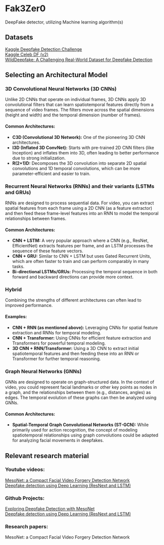 # Fak3Zer0
DeepFake detector, utilizing Machine learning algorithm(s)

## Datasets
[Kaggle Deepfake Detection Challenge](https://www.kaggle.com/competitions/deepfake-detection-challenge/data) <br>
[Kaggle Celeb DF (v2)](https://www.kaggle.com/datasets/reubensuju/celeb-df-v2) <br>
[WildDeepfake: A Challenging Real-World Dataset for Deepfake Detection](https://github.com/OpenTAI/wild-deepfake) <br>

## Selecting an Architectural Model
### 3D Convolutional Neural Networks (3D CNNs)
Unlike 2D CNNs that operate on individual frames, 3D CNNs apply 3D convolutional filters that can learn spatiotemporal features directly from a sequence of video frames. The filters move across the spatial dimensions (height and width) and the temporal dimension (number of frames).
#### Common Architectures:
- **C3D (Convolutional 3D Network):** One of the pioneering 3D CNN architectures.
- **I3D (Inflated 3D ConvNet):** Starts with pre-trained 2D CNN filters (like Inception) and inflates them into 3D, often leading to better performance due to strong initialization.
- **R(2+1)D:** Decomposes the 3D convolution into separate 2D spatial convolutions and 1D temporal convolutions, which can be more parameter-efficient and easier to train.
### Recurrent Neural Networks (RNNs) and their variants (LSTMs and GRUs)
RNNs are designed to process sequential data. For video, you can extract spatial features from each frame using a 2D CNN (as a feature extractor) and then feed these frame-level features into an RNN to model the temporal relationships between frames.
#### Common Architectures:
- **CNN + LSTM:** A very popular approach where a CNN (e.g., ResNet, EfficientNet) extracts features per frame, and an LSTM processes the sequence of these feature vectors.
- **CNN + GRU:** Similar to CNN + LSTM but uses Gated Recurrent Units, which are often faster to train and can perform comparably in many tasks.
- **Bi-directional LSTMs/GRUs:** Processing the temporal sequence in both forward and backward directions can provide more context.
### Hybrid
Combining the strengths of different architectures can often lead to improved performance.
#### Examples:
- **CNN + RNN (as mentioned above):** Leveraging CNNs for spatial feature extraction and RNNs for temporal modeling.
- **CNN + Transformer:** Using CNNs for efficient feature extraction and Transformers for powerful temporal modeling.
- **3D CNN + RNN/Transformer:** Using a 3D CNN to extract initial spatiotemporal features and then feeding these into an RNN or Transformer for further temporal reasoning.
### Graph Neural Networks (GNNs)
GNNs are designed to operate on graph-structured data. In the context of video, you could represent facial landmarks or other key points as nodes in a graph, and the relationships between them (e.g., distances, angles) as edges. The temporal evolution of these graphs can then be analyzed using GNNs.
#### Common Architectures:
- **Spatial-Temporal Graph Convolutional Networks (ST-GCN):** While primarily used for action recognition, the concept of modeling spatiotemporal relationships using graph convolutions could be adapted for analyzing facial movements in deepfakes.

## Relevant research material
### Youtube videos:
[MesoNet: a Compact Facial Video Forgery Detection Network](https://www.youtube.com/watch?app=desktop&v=kYeLBZMTLjk&t=13s) <br>
[Deepfake detection using Deep Learning (ResNext and LSTM)](https://www.youtube.com/watch?app=desktop&v=O3_MypgLuvc) <br>
### Github Projects:
[Exploring Deepfake Detection with MesoNet](https://github.com/kiteco/python-youtube-code/tree/master/Deepfake-detection) <br>
[Deepfake detection using Deep Learning (ResNext and LSTM)](https://github.com/abhijithjadhav/Deepfake_detection_using_deep_learning?tab=readme-ov-file) <br>
### Research papers:
MesoNet: a Compact Facial Video Forgery Detection Network <br>
